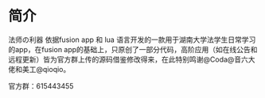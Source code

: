 # 简介
法师の利器
依据fusion app 和 lua 语言开发的一款用于湖南大学法学生日常学习的app，在fusion app的基础上，只原创了一部分代码，高阶应用（如在线公告和远程更新）皆为官方群上传的源码借鉴修改得来，在此特别鸣谢@Coda@音六大佬和美工@qioqio。

官方群：615443455
